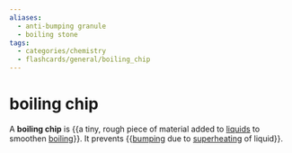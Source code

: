 ```yaml
---
aliases:
  - anti-bumping granule
  - boiling stone
tags:
  - categories/chemistry
  - flashcards/general/boiling_chip
---
```


# boiling chip

A __boiling chip__ is {{a tiny, rough piece of material added to [liquids](liquid.md) to smoothen [boiling](boiling.md)}}. It prevents {{[bumping](bumping%20(chemistry).md) due to [superheating](superheating.md) of liquid}}.
